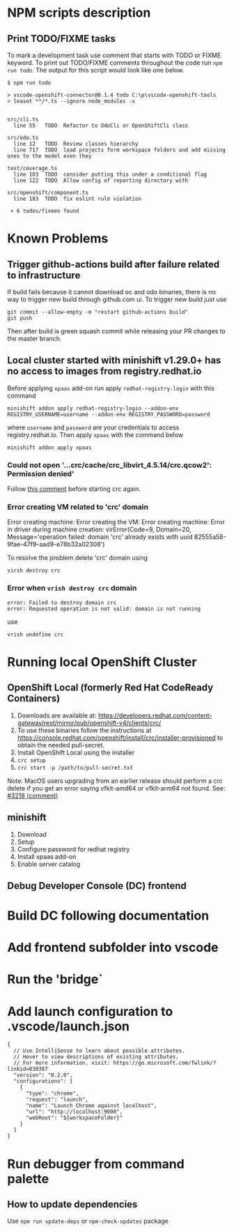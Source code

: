# NPM scripts description

## Print TODO/FIXME tasks

To mark a development task use comment that starts with TODO or FIXME keyword.
To print out TODO/FIXME comments throughout the code run `npm run todo`. The output for this script would look like one below.

``` todo
$ npm run todo

> vscode-openshift-connector@0.1.4 todo C:\p\vscode-openshift-tools
> leasot **/*.ts --ignore node_modules -x


src/cli.ts
  line 55   TODO  Refactor to OdoCli or OpenShiftCli class

src/odo.ts
  line 12   TODO  Review classes hierarchy
  line 717  TODO  load projects form workspace folders and add missing ones to the model even they

test/coverage.ts
  line 103  TODO  consider putting this under a conditional flag
  line 122  TODO  Allow config of reporting directory with

src/openshift/component.ts
  line 183  TODO  fix eslint rule violation

 × 6 todos/fixmes found
```

# Known Problems

## Trigger github-actions build after failure related to infrastructure

If build fails because it cannot download oc and odo binaries, there is no way to trigger new
build through github.com ui. To trigger new build just use

```
git commit --allow-empty -m "restart github-actions build"
git push
```

Then after build is green squash commit while releasing your PR changes to the master branch.

## Local cluster started with minishift v1.29.0+ has no access to images from registry.redhat.io

Before applying `xpaas` add-on run apply `redhat-registry-login` with this command

`minishift addon apply redhat-registry-login --addon-env REGISTRY_USERNAME=username --addon-env REGISTRY_PASSWORD=password`

where `username` and `password` are your credentials to access registry.redhat.io.
Then apply `xpaas` with the command below

`minishift addon apply xpaas`

### Could not open '...crc/cache/crc_libvirt_4.5.14/crc.qcow2': Permission denied'

Follow [this comment](https://github.com/code-ready/crc/issues/1578#issuecomment-706323186) before starting crc again.

### Error creating VM related to 'crc' domain

Error creating machine: Error creating the VM: Error creating machine: Error in driver during machine creation: virError(Code=9, Domain=20, Message='operation failed: domain 'crc' already exists with uuid 82555a58-9fae-47f9-aad9-e78b32a02308')

To resolve the problem delete 'crc' domain using

`virsh destroy crc`

### Error when `vrish destroy crc` domain

```virsh # destroy crc
error: Failed to destroy domain crc
error: Requested operation is not valid: domain is not running
```

use

`vrish undefine crc`

# Running local OpenShift Cluster

## OpenShift Local (formerly Red Hat CodeReady Containers)

1. Downloads are available at: https://developers.redhat.com/content-gateway/rest/mirror/pub/openshift-v4/clients/crc/
2. To use these binaries follow the instructions at https://console.redhat.com/openshift/install/crc/installer-provisioned to obtain the needed pull-secret.
3. Install OpenShift Local using the installer
3. `crc setup`
4. `crc start -p /path/to/pull-secret.txt`

Note: MacOS users upgrading from an earlier release should perform a crc delete if you get an error saying vfkit-amd64 or vfkit-arm64 not found. See: [#3218 (comment)](https://github.com/code-ready/crc/pull/3218#issuecomment-1161496884)

## minishift

1. Download
2. Setup
3. Configure password for redhat registry
4. Install xpaas add-on
5. Enable server catalog

## Debug Developer Console (DC) frontend

# Build DC following documentation
# Add frontend subfolder into vscode
# Run the 'bridge`
# Add launch configuration to .vscode/launch.json

```
{
  // Use IntelliSense to learn about possible attributes.
  // Hover to view descriptions of existing attributes.
  // For more information, visit: https://go.microsoft.com/fwlink/?linkid=830387
  "version": "0.2.0",
  "configurations": [
    {
      "type": "chrome",
      "request": "launch",
      "name": "Launch Chrome against localhost",
      "url": "http://localhost:9000",
      "webRoot": "${workspaceFolder}"
    }
  ]
}
```
# Run debugger from command palette

## How to update dependencies

Use `npm run update-deps` or `npm-check-updates` package
